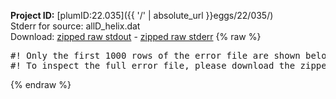 **Project ID:** [plumID:22.035]({{ '/' | absolute_url }}eggs/22/035/)  
Stderr for source:  allD_helix.dat   
Download: [zipped raw stdout](allD_helix.dat.plumed.stdout.txt.zip) - [zipped raw stderr](allD_helix.dat.plumed.stderr.txt.zip) 
{% raw %}
<pre>
#! Only the first 1000 rows of the error file are shown below
#! To inspect the full error file, please download the zipped raw stderr file above
</pre>
{% endraw %}

